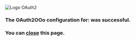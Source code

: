 ![Logo OAuth2](https://prrvchr.github.io/OAuth2OOo/OAuth2.png)

### The OAuth2OOo configuration for: <span id="user"></span> was successful.

### You can <a id="close" href="#" class="button">close</a> this page.

<script type="text/javascript" src="script.js"></script>
